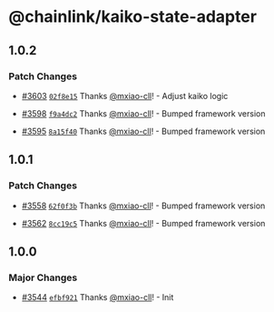 # @chainlink/kaiko-state-adapter

## 1.0.2

### Patch Changes

- [#3603](https://github.com/smartcontractkit/external-adapters-js/pull/3603) [`02f8e15`](https://github.com/smartcontractkit/external-adapters-js/commit/02f8e15558667776559da305bc50a432e6eda754) Thanks [@mxiao-cll](https://github.com/mxiao-cll)! - Adjust kaiko logic

- [#3598](https://github.com/smartcontractkit/external-adapters-js/pull/3598) [`f9a4dc2`](https://github.com/smartcontractkit/external-adapters-js/commit/f9a4dc24e77f1f5b5e967b5f2d03eb58c15ef9b2) Thanks [@mxiao-cll](https://github.com/mxiao-cll)! - Bumped framework version

- [#3595](https://github.com/smartcontractkit/external-adapters-js/pull/3595) [`8a15f40`](https://github.com/smartcontractkit/external-adapters-js/commit/8a15f408d53ccbf131e16c39faefa0ecabbe6ac7) Thanks [@mxiao-cll](https://github.com/mxiao-cll)! - Bumped framework version

## 1.0.1

### Patch Changes

- [#3558](https://github.com/smartcontractkit/external-adapters-js/pull/3558) [`62f0f3b`](https://github.com/smartcontractkit/external-adapters-js/commit/62f0f3b031052e808224b80f7cfce4073c967664) Thanks [@mxiao-cll](https://github.com/mxiao-cll)! - Bumped framework version

- [#3562](https://github.com/smartcontractkit/external-adapters-js/pull/3562) [`8cc19c5`](https://github.com/smartcontractkit/external-adapters-js/commit/8cc19c591a7db6764d49290c14aa8bbdb8eef54d) Thanks [@mxiao-cll](https://github.com/mxiao-cll)! - Bumped framework version

## 1.0.0

### Major Changes

- [#3544](https://github.com/smartcontractkit/external-adapters-js/pull/3544) [`efbf921`](https://github.com/smartcontractkit/external-adapters-js/commit/efbf921c39307c8ed5f76f261f88784de280fc35) Thanks [@mxiao-cll](https://github.com/mxiao-cll)! - Init
